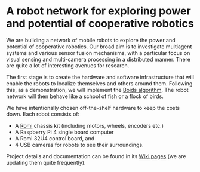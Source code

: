 # A robot network for exploring power and potential of cooperative robotics

We are building a network of mobile robots to explore the power and potential of cooperative robotics. Our broad aim is to investigate multiagent systems and various sensor fusion mechanisms, with a particular focus on visual sensing and multi-camera processing in a distributed manner. There are quite a lot of interesting avenues for research.

The first stage is to create the hardware and software infrastructure that will enable the robots to localize themselves and others around them. Following this, as a demonstration, we will implement the  [Boids algorithm](https://en.wikipedia.org/wiki/Boids). The robot network will then behave like a school of fish or a flock of birds.

We have intentionally chosen off-the-shelf hardware to keep the costs
down. Each robot consists of:
* A [Romi](https://www.pololu.com/category/203/romi-chassis-kits) chassis kit (including motors, wheels, encoders etc.)
* A Raspberry Pi 4 single board computer
* A Romi 32U4 control board, and
* 4 USB cameras for robots to see their surroundings.

Project details and documentation can be found in its [Wiki pages](https://github.com/monash-wsrn/ebug-network/wiki) (we are updating them quite frequently).
